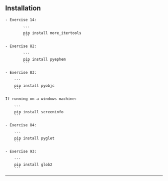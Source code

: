 ## Installation
    - Exercise 14: 
    
            ```
            pip install more_itertools
            ```
    
    - Exercise 82: 
    
            ```
            pip install pyephem
            ```
    
    - Exercise 83: 
    
        ```
        pip install pyobjc
        ```
    
    If running on a windows machine:
    
        ```
        pip install screeninfo
        ```
    
    - Exercise 84:
    
        ```
        pip install pyglet
        ```
    
    - Exercise 93:
    
        ```
        pip install glob2
        ```
---